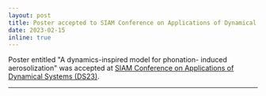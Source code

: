 ```yaml
---
layout: post
title: Poster accepted to SIAM Conference on Applications of Dynamical Systems (DS23) in May 2023
date: 2023-02-15
inline: true
---
```


 Poster entitled "A dynamics-inspired model for phonation- induced aerosolization" was accepted at [SIAM Conference on Applications of Dynamical Systems (DS23)](https://www.siam.org/conferences/cm/conference/ds23).

***